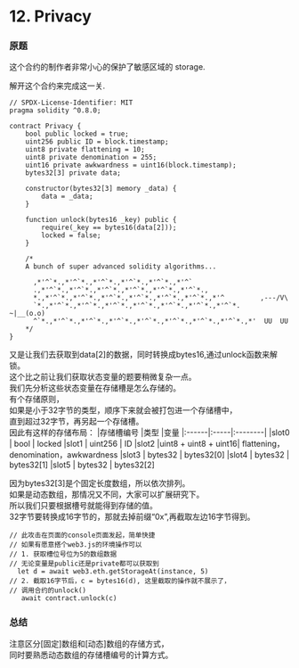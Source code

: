 # 12. Privacy
### 原题
这个合约的制作者非常小心的保护了敏感区域的 storage.

解开这个合约来完成这一关.

```solidity
// SPDX-License-Identifier: MIT
pragma solidity ^0.8.0;

contract Privacy {
    bool public locked = true;
    uint256 public ID = block.timestamp;
    uint8 private flattening = 10;
    uint8 private denomination = 255;
    uint16 private awkwardness = uint16(block.timestamp);
    bytes32[3] private data;

    constructor(bytes32[3] memory _data) {
        data = _data;
    }

    function unlock(bytes16 _key) public {
        require(_key == bytes16(data[2]));
        locked = false;
    }

    /*
    A bunch of super advanced solidity algorithms...

      ,*'^`*.,*'^`*.,*'^`*.,*'^`*.,*'^`*.,*'^`
      .,*'^`*.,*'^`*.,*'^`*.,*'^`*.,*'^`*.,*'^`*.,
      *.,*'^`*.,*'^`*.,*'^`*.,*'^`*.,*'^`*.,*'^`*.,*'^         ,---/V\
      `*.,*'^`*.,*'^`*.,*'^`*.,*'^`*.,*'^`*.,*'^`*.,*'^`*.    ~|__(o.o)
      ^`*.,*'^`*.,*'^`*.,*'^`*.,*'^`*.,*'^`*.,*'^`*.,*'^`*.,*'  UU  UU
    */
}
```
又是让我们去获取到data[2]的数据，同时转换成bytes16,通过unlock函数来解锁。\
这个比之前让我们获取状态变量的题要稍微复杂一点。\
我们先分析这些状态变量在存储槽是怎么存储的。\
有个存储原则，\
如果是小于32字节的类型，顺序下来就会被打包进一个存储槽中，\
直到超过32字节，再另起一个存储槽。\
因此有这样的存储布局：
|存储槽编号	|类型	|变量
|:------|:-----|:--------|
|slot0 | bool | locked
|slot1 | uint256 | ID
|slot2 |uint8 + uint8 + uint16| flattening，denomination，awkwardness
|slot3 | bytes32 | bytes32[0]
|slot4 | bytes32 | bytes32[1]
|slot5 | bytes32 | bytes32[2]

因为bytes32[3]是个固定长度数组，所以依次排列。\
如果是动态数组，那情况又不同，大家可以扩展研究下。\
所以我们只要根据槽号就能得到存储的值。\
32字节要转换成16字节的，那就去掉前缀“0x”,再截取左边16字节得到。
```solidity
// 此攻击在页面的console页面发起，简单快捷
// 如果有愿意搭个web3.js的环境操作可以
// 1. 获取槽位号位为5的数组数据
// 无论变量是public还是private都可以获取到
  let d = await web3.eth.getStorageAt(instance, 5)
// 2. 截取16字节后，c = bytes16(d), 这里截取的操作就不展示了，
// 调用合约的unlock()
   await contract.unlock(c)
```
### 总结
注意区分[固定]数组和[动态]数组的存储方式，\
同时要熟悉动态数组的存储槽编号的计算方式。
    
     
     
     
     
     

